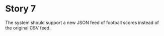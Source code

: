 # Story 7

The system should support a new JSON feed of football scores instead of the original CSV feed.

